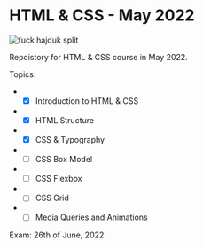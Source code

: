 # HTML & CSS - May 2022 #

![fuck hajduk split](https://softuni.bg/Files/Courses/imgonline-com-ua-compressed-AZ7woueWHz.jpg)

Repoistory for HTML & CSS course in May 2022.

Topics:

* - [x] Introduction to HTML & CSS
* - [x] HTML Structure
* - [x] CSS & Typography
* - [ ] CSS Box Model
* - [ ] CSS Flexbox
* - [ ] CSS Grid
* - [ ] Media Queries and Animations

Exam: 26th of June, 2022.